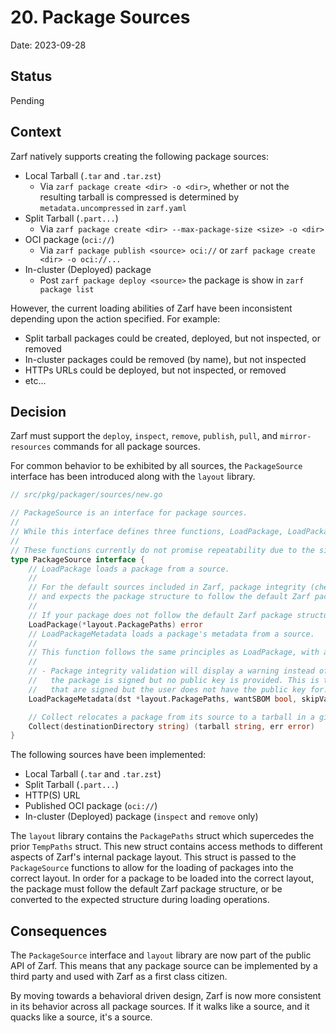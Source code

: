 # 20. Package Sources

Date: 2023-09-28

## Status

Pending

## Context

Zarf natively supports creating the following package sources:

- Local Tarball (`.tar` and `.tar.zst`)
  - Via `zarf package create <dir> -o <dir>`, whether or not the resulting tarball is compressed is determined by `metadata.uncompressed` in `zarf.yaml`
- Split Tarball (`.part...`)
  - Via `zarf package create <dir> --max-package-size <size> -o <dir>`
- OCI package (`oci://`)
  - Via `zarf package publish <source> oci://` or `zarf package create <dir> -o oci://...`
- In-cluster (Deployed) package
  - Post `zarf package deploy <source>` the package is show in `zarf package list`

However, the current loading abilities of Zarf have been inconsistent depending upon the action specified. For example:

- Split tarball packages could be created, deployed, but not inspected, or removed
- In-cluster packages could be removed (by name), but not inspected
- HTTPs URLs could be deployed, but not inspected, or removed
- etc...

## Decision

Zarf must support the `deploy`, `inspect`, `remove`, `publish`, `pull`, and `mirror-resources` commands for all package sources.

For common behavior to be exhibited by all sources, the `PackageSource` interface has been introduced along with the `layout` library.

```go
// src/pkg/packager/sources/new.go

// PackageSource is an interface for package sources.
//
// While this interface defines three functions, LoadPackage, LoadPackageMetadata, and Collect; only one of them should be used within a packager function.
//
// These functions currently do not promise repeatability due to the side effect nature of loading a package.
type PackageSource interface {
    // LoadPackage loads a package from a source.
    //
    // For the default sources included in Zarf, package integrity (checksums, signatures, etc.) is validated during this function
    // and expects the package structure to follow the default Zarf package structure.
    //
    // If your package does not follow the default Zarf package structure, you will need to implement your own source.
    LoadPackage(*layout.PackagePaths) error
    // LoadPackageMetadata loads a package's metadata from a source.
    //
    // This function follows the same principles as LoadPackage, with a few exceptions:
    //
    // - Package integrity validation will display a warning instead of returning an error if
    //   the package is signed but no public key is provided. This is to allow for the inspection and removal of packages
    //   that are signed but the user does not have the public key for.
    LoadPackageMetadata(dst *layout.PackagePaths, wantSBOM bool, skipValidation bool) error

    // Collect relocates a package from its source to a tarball in a given destination directory.
    Collect(destinationDirectory string) (tarball string, err error)
}
```

The following sources have been implemented:

- Local Tarball (`.tar` and `.tar.zst`)
- Split Tarball (`.part...`)
- HTTP(S) URL
- Published OCI package (`oci://`)
- In-cluster (Deployed) package (`inspect` and `remove` only)

The `layout` library contains the `PackagePaths` struct which supercedes the prior `TempPaths` struct. This new struct contains access methods to different aspects of Zarf's internal package layout. This struct is passed to the `PackageSource` functions to allow for the loading of packages into the correct layout. In order for a package to be loaded into the correct layout, the package must follow the default Zarf package structure, or be converted to the expected structure during loading operations.

## Consequences

The `PackageSource` interface and `layout` library are now part of the public API of Zarf. This means that any package source can be implemented by a third party and used with Zarf as a first class citizen.

By moving towards a behavioral driven design, Zarf is now more consistent in its behavior across all package sources. If it walks like a source, and it quacks like a source, it's a source.
